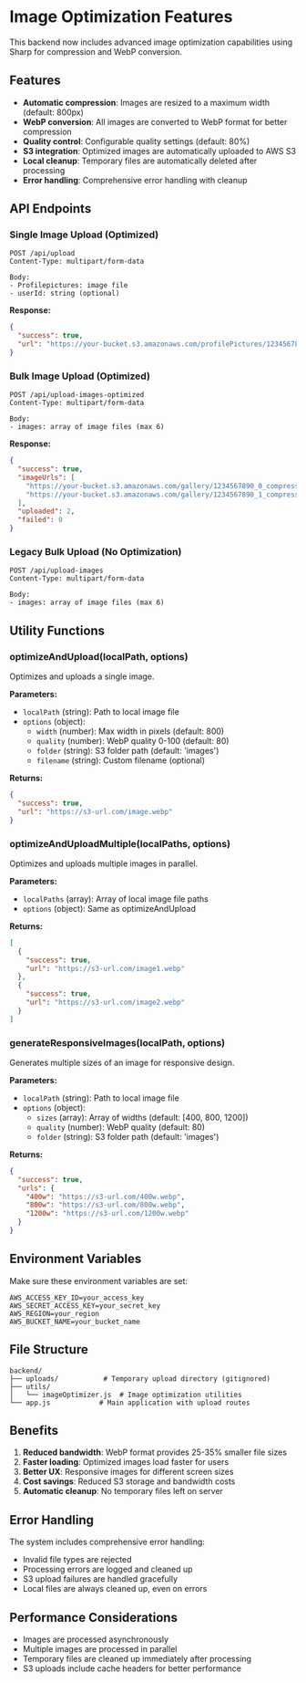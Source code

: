 # Image Optimization Features

This backend now includes advanced image optimization capabilities using Sharp for compression and WebP conversion.

## Features

- **Automatic compression**: Images are resized to a maximum width (default: 800px)
- **WebP conversion**: All images are converted to WebP format for better compression
- **Quality control**: Configurable quality settings (default: 80%)
- **S3 integration**: Optimized images are automatically uploaded to AWS S3
- **Local cleanup**: Temporary files are automatically deleted after processing
- **Error handling**: Comprehensive error handling with cleanup

## API Endpoints

### Single Image Upload (Optimized)
```
POST /api/upload
Content-Type: multipart/form-data

Body:
- Profilepictures: image file
- userId: string (optional)
```

**Response:**
```json
{
  "success": true,
  "url": "https://your-bucket.s3.amazonaws.com/profilePictures/1234567890_compressed.webp"
}
```

### Bulk Image Upload (Optimized)
```
POST /api/upload-images-optimized
Content-Type: multipart/form-data

Body:
- images: array of image files (max 6)
```

**Response:**
```json
{
  "success": true,
  "imageUrls": [
    "https://your-bucket.s3.amazonaws.com/gallery/1234567890_0_compressed.webp",
    "https://your-bucket.s3.amazonaws.com/gallery/1234567890_1_compressed.webp"
  ],
  "uploaded": 2,
  "failed": 0
}
```

### Legacy Bulk Upload (No Optimization)
```
POST /api/upload-images
Content-Type: multipart/form-data

Body:
- images: array of image files (max 6)
```

## Utility Functions

### optimizeAndUpload(localPath, options)
Optimizes and uploads a single image.

**Parameters:**
- `localPath` (string): Path to local image file
- `options` (object):
  - `width` (number): Max width in pixels (default: 800)
  - `quality` (number): WebP quality 0-100 (default: 80)
  - `folder` (string): S3 folder path (default: 'images')
  - `filename` (string): Custom filename (optional)

**Returns:**
```json
{
  "success": true,
  "url": "https://s3-url.com/image.webp"
}
```

### optimizeAndUploadMultiple(localPaths, options)
Optimizes and uploads multiple images in parallel.

**Parameters:**
- `localPaths` (array): Array of local image file paths
- `options` (object): Same as optimizeAndUpload

**Returns:**
```json
[
  {
    "success": true,
    "url": "https://s3-url.com/image1.webp"
  },
  {
    "success": true,
    "url": "https://s3-url.com/image2.webp"
  }
]
```

### generateResponsiveImages(localPath, options)
Generates multiple sizes of an image for responsive design.

**Parameters:**
- `localPath` (string): Path to local image file
- `options` (object):
  - `sizes` (array): Array of widths (default: [400, 800, 1200])
  - `quality` (number): WebP quality (default: 80)
  - `folder` (string): S3 folder path (default: 'images')

**Returns:**
```json
{
  "success": true,
  "urls": {
    "400w": "https://s3-url.com/400w.webp",
    "800w": "https://s3-url.com/800w.webp",
    "1200w": "https://s3-url.com/1200w.webp"
  }
}
```

## Environment Variables

Make sure these environment variables are set:

```env
AWS_ACCESS_KEY_ID=your_access_key
AWS_SECRET_ACCESS_KEY=your_secret_key
AWS_REGION=your_region
AWS_BUCKET_NAME=your_bucket_name
```

## File Structure

```
backend/
├── uploads/           # Temporary upload directory (gitignored)
├── utils/
│   └── imageOptimizer.js  # Image optimization utilities
└── app.js            # Main application with upload routes
```

## Benefits

1. **Reduced bandwidth**: WebP format provides 25-35% smaller file sizes
2. **Faster loading**: Optimized images load faster for users
3. **Better UX**: Responsive images for different screen sizes
4. **Cost savings**: Reduced S3 storage and bandwidth costs
5. **Automatic cleanup**: No temporary files left on server

## Error Handling

The system includes comprehensive error handling:
- Invalid file types are rejected
- Processing errors are logged and cleaned up
- S3 upload failures are handled gracefully
- Local files are always cleaned up, even on errors

## Performance Considerations

- Images are processed asynchronously
- Multiple images are processed in parallel
- Temporary files are cleaned up immediately after processing
- S3 uploads include cache headers for better performance 